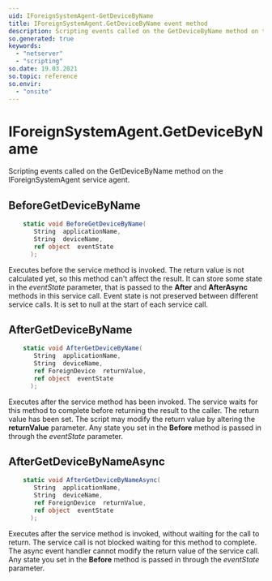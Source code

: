 ```yaml
---
uid: IForeignSystemAgent-GetDeviceByName
title: IForeignSystemAgent.GetDeviceByName event method
description: Scripting events called on the GetDeviceByName method on the IForeignSystemAgent service agent.
so.generated: true
keywords:
  - "netserver"
  - "scripting"
so.date: 19.03.2021
so.topic: reference
so.envir:
  - "onsite"
---
```

# IForeignSystemAgent.GetDeviceByName

Scripting events called on the <see cref='M:SuperOffice.CRM.Services.IForeignSystemAgent.GetDeviceByName'>GetDeviceByName</see> method on the <see cref='IForeignSystemAgent'>IForeignSystemAgent</see>  service agent.

## BeforeGetDeviceByName
```cs
    static void BeforeGetDeviceByName(
       String  applicationName,
       String  deviceName,
       ref object  eventState
      );
```
Executes before the service method is invoked.
The return value is not calculated yet, so this method can't affect the result.
It can store some state in the *eventState* parameter, that is passed to the **After** and **AfterAsync** methods in this service call.
Event state is not preserved between different service calls. It is set to null at the start of each service call.
## AfterGetDeviceByName
```cs
    static void AfterGetDeviceByName(
       String  applicationName,
       String  deviceName,
       ref ForeignDevice  returnValue,
       ref object  eventState
      );
```
Executes after the service method has been invoked. The service waits for this method to complete before returning the result to the caller.
The return value has been set. The script may modify the return value by altering the **returnValue** parameter.
Any state you set in the **Before** method is passed in through the *eventState* parameter.
## AfterGetDeviceByNameAsync
```cs
    static void AfterGetDeviceByNameAsync(
       String  applicationName,
       String  deviceName,
       ref ForeignDevice  returnValue,
       ref object  eventState
      );
```
Executes after the service method is invoked, without waiting for the call to return.
The service call is not blocked waiting for this method to complete.
The async event handler cannot modify the return value of the service call.
Any state you set in the **Before** method is passed in through the *eventState* parameter.

